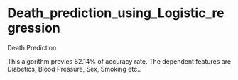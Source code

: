 # Death_prediction_using_Logistic_regression
Death Prediction 

This algorithm provies 82.14% of accuracy rate.
The dependent features are Diabetics, Blood Pressure, Sex, Smoking etc..
